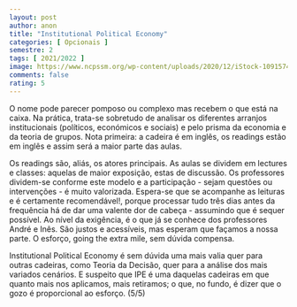 ```yaml
---
layout: post
author: anon
title: "Institutional Political Economy"
categories: [ Opcionais ]
semestre: 2
tags: [ 2021/2022 ]
image: https://www.ncpssm.org/wp-content/uploads/2020/12/iStock-1091574460-1.jpg
comments: false
rating: 5
---
```


O nome pode parecer pomposo ou complexo mas recebem o que está na caixa. Na prática, trata-se sobretudo de analisar os diferentes arranjos institucionais (políticos, económicos e sociais) e pelo prisma da economia e da teoria de grupos. Nota primeira: a cadeira é em inglês, os readings estão em inglês e assim será a maior parte das aulas.

Os readings são, aliás, os atores principais. As aulas se dividem em lectures e classes: aquelas de maior exposição, estas de discussão. Os professores dividem-se conforme este modelo e a participação - sejam questões ou intervenções - é muito valorizada. Espera-se que se acompanhe as leituras e é certamente recomendável!, porque processar tudo três dias antes da frequência há de dar uma valente dor de cabeça - assumindo que é sequer possível. Ao nível da exigência, é o que já se conhece dos professores André e Inês. São justos e acessíveis, mas esperam que façamos a nossa parte. O esforço, going the extra mile, sem dúvida compensa.

Institutional Political Economy é sem dúvida uma mais valia quer para outras cadeiras, como Teoria da Decisão, quer para a análise dos mais variados cenários. E suspeito que IPE é uma daquelas cadeiras em que quanto mais nos aplicamos, mais retiramos; o que, no fundo, é dizer que o gozo é proporcional ao esforço. (5/5)
